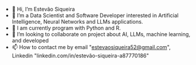 - 👋 Hi, I’m Estevão Siqueira
- 👀 I’m a Data Scientist and Software Developer interested in Artificial Intelligence, Neural Networks and LLMs applications.
- 🌱 I am currently program with Python and R.
- 💞️ I’m looking to collaborate on project about AI, LLMs, machine learning, and developed
- 📫 How to contact me by email "estevaosiqueira52@gmail.com", Linkedin "linkedin.com/in/estevão-siqueira-a87770186"

<!---
EstevaoSiqui/EstevaoSiqui is a ✨ special ✨ repository because its `README.md` (this file) appears on your GitHub profile.
You can click the Preview link to take a look at your changes.
--->

